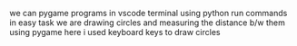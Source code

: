 we can pygame programs in vscode terminal using python run commands 
in easy task we are drawing circles and measuring the distance b/w them using pygame here i used keyboard keys to draw circles
